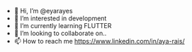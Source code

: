 - 👋 Hi, I’m @eyarayes
- 👀 I’m interested in development
- 🌱 I’m currently learning FLUTTER
- 💞️ I’m looking to collaborate on..
- 📫 How to reach me https://www.linkedin.com/in/aya-rais/

<!---
eyarayes/eyarayes is a ✨ special ✨ repository because its `README.md` (this file) appears on your GitHub profile.
You can click the Preview link to take a look at your changes.
--->
